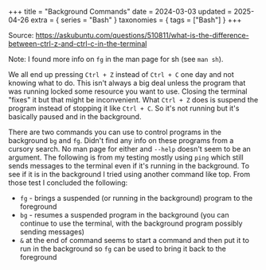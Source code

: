 +++
title = "Background Commands"
date = 2024-03-03
updated = 2025-04-26
extra = { series = "Bash" }
taxonomies = { tags = ["Bash"] }
+++

Source: <https://askubuntu.com/questions/510811/what-is-the-difference-between-ctrl-z-and-ctrl-c-in-the-terminal>

Note: I found more info on `fg` in the man page for sh (see `man sh`).

We all end up pressing `Ctrl + Z` instead of `Ctrl + C` one day and not knowing what to do.
This isn't always a big deal unless the program that was running locked some resource you want to use.
Closing the terminal "fixes" it but that might be inconvenient.
What `Ctrl + Z` does is suspend the program instead of stopping it like `Ctrl + C`.
So it's not running but it's basically paused and in the background.

There are two commands you can use to control programs in the background `bg` and `fg`.
Didn't find any info on these programs from a cursory search. No man page for either and `--help` doesn't seem to be an argument.
The following is from my testing mostly using `ping` which still sends messages to the terminal even if it's running in the background.
To see if it is in the background I tried using another command like top.
From those test I concluded the following:

- `fg` - brings a suspended (or running in the background) program to the foreground
- `bg` - resumes a suspended program in the background (you can continue to use the terminal, with the background program possibly sending messages)
- `&` at the end of command seems to start a command and then put it to run in the background so `fg` can be used to bring it back to the foreground
